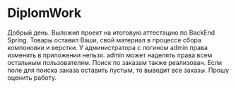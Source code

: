 # DiplomWork
Добрый день.
Выложил проект на итоговую аттестацию по BackEnd Spring.
Товары оставил Ваши, свой материал в процессе сбора компоновки и верстки.
У администратора с логином admin права изменять в приложении нельзя. admin может наделять права всем остальным пользователям.
Поиск по заказам также реализован. Если поле для поиска заказа оставить пустым, то выводит все заказы.
Прошу оценить работу.
